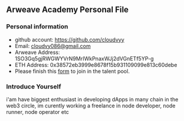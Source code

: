 ## Arweave Academy Personal File

### Personal information

- github account: https://github.com/cloudvyy
- Email: cloudvy086@gmail.com
- Arweave Address: 1SO3Gq5gjRWGWYVrN9MrIWkPnaxWJj2dVGnETf5YP-g
- ETH Address: 0x38572eb3999e8678f15b931109099e813c60debe
- Please finish this [form](https://docs.google.com/forms/d/e/1FAIpQLSfWA5fIIcBgmRppm3jNz5vmf9Mai_QMVil-2pO4r7YKn_Zhtw/viewform?usp=sf_link) to join in the talent pool.

### Introduce Yourself
 i'am have biggest enthusiast in developing dApps in many chain in the web3 circle, im curently working a freelance in node developer, node runner, node operator etc

